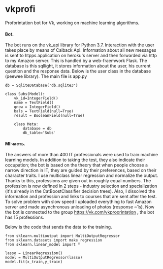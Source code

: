 # vkprofi

Proforintation bot for Vk, working on machine learning algorithms.

#### Bot.

The bot runs on the vk_api library for Python 3.7. Interaction with the user takes place 
by means of Calback Api. Information about all new messages is sent to htpps application
on heroku's server and then forwarded via http to my Amazon server. This is handled by a
web-fraemwork Flask. The database is this sqllight, it stores information about the user, his current question
and the response data. Below is the user class in the database (peewee library). The main file is app.py


```angular2
db = SqliteDatabase('db.sqlite3')

class Subs(Model):
    vk_id=IntegerField()
    name = TextField()
    qnow = IntegerField()
    bals = TextField(null=True)
    result = BooleanField(null=True)

    class Meta:
        database = db
        db_table='Subs'
``` 

#### Ml часть.
The answers of more than 400 IT professionals were used to train machine learning models. In addition to taking the test, they also indicate their occupation; the bot is based on the theory that when people choose a narrow direction in IT, they are guided by their preferences, based on their character traits. I use multiclass linear regression and normalize the output. Thanks to this, professions are given out in roughly equal numbers. The profession is now defined in 2 steps - industry selection and specialization (it's already in the CatBoostClassifier decision trees). Also, I dissolved the information and profession and links to courses that are sent after the test. To solve problem with slow speed I uploaded everything to fast Amazon server and made asynchronous unloading of photos (response ~1s).
Now the bot is connected to the group https://vk.com/vkproorintation , the bot has 15 professions. 

Below is the code that sends the data to the training.

```
from sklearn.multioutput import MultiOutputRegressor
from sklearn.datasets import make_regression
from sklearn.linear_model import *

lasso = LinearRegression()
model = MultiOutputRegressor(lasso)
model.fit(x_train,y_train)
```
